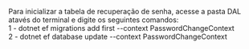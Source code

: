 Para inicializar a tabela de recuperação de senha, acesse a pasta DAL atavés do terminal e digite os seguintes comandos:
</br>
1 - dotnet ef migrations add first --context PasswordChangeContext
</br>
2 - dotnet ef database update --context PasswordChangeContext
